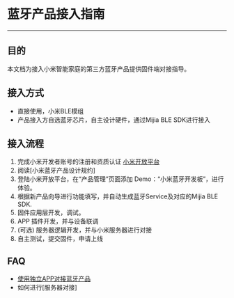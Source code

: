 # 蓝牙产品接入指南
---

## 目的
本文档为接入小米智能家庭的第三方蓝牙产品提供固件端对接指导。

## 接入方式
- 直接使用，小米BLE模组 
- 产品接入方自选蓝牙芯片，自主设计硬件，通过Mijia BLE SDK进行接入

## 接入流程
1. 完成小米开发者账号的注册和资质认证 [小米开放平台](https://open.home.mi.com/index.html#/intro)
2. 阅读[小米蓝牙产品设计规约]
3. 登陆小米开放平台，在“产品管理”页面添加 Demo：“小米蓝牙开发板”，进行体验。
4. 根据新产品向导进行功能填写，并自动生成蓝牙Service及对应的Mijia BLE SDK.
5. 固件应用层开发，调试。
6. APP 插件开发，并与设备联调
7. (可选) 服务器逻辑开发，并与小米服务器进行对接
8. 自主测试，提交固件，申请上线

## FAQ
- [使用独立APP对接蓝牙产品](https://github.com/MiEcosystem/mijiaSDK)
- 如何进行[服务器对接] 



 

